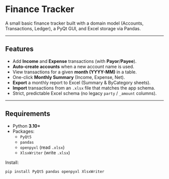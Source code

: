 # Finance Tracker 

A small basic finance tracker built with a domain model (Accounts, Transactions, Ledger), a PyQt GUI, and Excel storage via Pandas.

---

## Features

- Add **Income** and **Expense** transactions (with **Payor**/**Payee**).
- **Auto-create accounts** when a new account name is used.
- View transactions for a given **month (YYYY-MM)** in a table.
- One-click **Monthly Summary** (Income, Expense, Net).
- **Export** a monthly report to Excel (Summary & ByCategory sheets).
- **Import** transactions from an `.xlsx` file that matches the app schema.
- Strict, predictable Excel schema (no legacy `party` / `_amount` columns).

---

## Requirements

- Python **3.10+**
- Packages:
  - `PyQt5`
  - `pandas`
  - `openpyxl` (read `.xlsx`)
  - `XlsxWriter` (write `.xlsx`)

Install:

```bash
pip install PyQt5 pandas openpyxl XlsxWriter